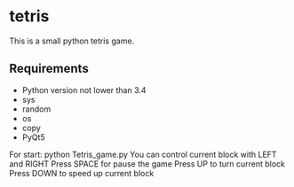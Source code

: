 # tetris

 
This is a small python tetris game.


## Requirements
* Python version not lower than 3.4
* sys
* random
* os
* copy
* PyQt5

For start: python Tetris_game.py
You can control current block with LEFT and RIGHT
Press SPACE for pause the game
Press UP to turn current block
Press DOWN to speed up current block
